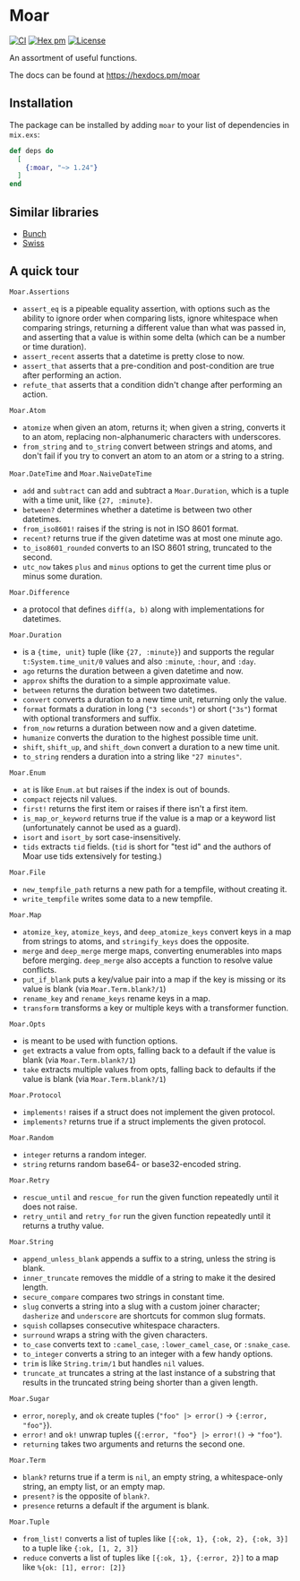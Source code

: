 # Moar

[![CI](https://github.com/synchronal/moar/actions/workflows/tests.yml/badge.svg)](https://github.com/synchronal/moar/actions)
[![Hex pm](http://img.shields.io/hexpm/v/moar.svg?style=flat)](https://hex.pm/packages/moar)
[![License](http://img.shields.io/github/license/synchronal/moar.svg?style=flat)](https://github.com/synchronal/moar/blob/main/LICENSE.md)

An assortment of useful functions.

The docs can be found at <https://hexdocs.pm/moar>

## Installation

The package can be installed by adding `moar` to your list of dependencies in `mix.exs`:

```elixir
def deps do
  [
    {:moar, "~> 1.24"}
  ]
end
```

## Similar libraries

* [Bunch](https://hexdocs.pm/bunch/readme.html)
* [Swiss](https://hexdocs.pm/swiss/readme.html)

## A quick tour

`Moar.Assertions`
* `assert_eq` is a pipeable equality assertion, with options such as the ability to ignore order when comparing
  lists, ignore whitespace when comparing strings, returning a different value than what was passed in, and asserting
  that a value is within some delta (which can be a number or time duration).
* `assert_recent` asserts that a datetime is pretty close to now.
* `assert_that` asserts that a pre-condition and post-condition are true after performing an action.
* `refute_that` asserts that a condition didn't change after performing an action.

`Moar.Atom`
* `atomize` when given an atom, returns it; when given a string, converts it to an atom, replacing non-alphanumeric
  characters with underscores.
* `from_string` and `to_string` convert between strings and atoms, and don't fail if you try to convert an
  atom to an atom or a string to a string.
  
`Moar.DateTime` and `Moar.NaiveDateTime`
* `add` and `subtract` can add and subtract a `Moar.Duration`, which is a tuple with a time unit, like `{27, :minute}`.
* `between?` determines whether a datetime is between two other datetimes.
* `from_iso8601!` raises if the string is not in ISO 8601 format.
* `recent?` returns true if the given datetime was at most one minute ago.
* `to_iso8601_rounded` converts to an ISO 8601 string, truncated to the second.
* `utc_now` takes `plus` and `minus` options to get the current time plus or minus some duration.

`Moar.Difference`
* a protocol that defines `diff(a, b)` along with implementations for datetimes.

`Moar.Duration`
* is a `{time, unit}` tuple (like `{27, :minute}`) and supports the regular `t:System.time_unit/0` values and also
  `:minute`, `:hour`, and `:day`.
* `ago` returns the duration between a given datetime and now.
* `approx` shifts the duration to a simple approximate value.
* `between` returns the duration between two datetimes.
* `convert` converts a duration to a new time unit, returning only the value.
* `format` formats a duration in long (`"3 seconds"`) or short (`"3s"`) format with optional transformers and suffix.
* `from_now` returns a duration between now and a given datetime.
* `humanize` converts the duration to the highest possible time unit.
* `shift`, `shift_up`, and `shift_down` convert a duration to a new time unit.
* `to_string` renders a duration into a string like `"27 minutes"`.

`Moar.Enum`
* `at` is like `Enum.at` but raises if the index is out of bounds.
* `compact` rejects nil values.
* `first!` returns the first item or raises if there isn't a first item.
* `is_map_or_keyword` returns true if the value is a map or a keyword list (unfortunately cannot be used as a guard).
* `isort` and `isort_by` sort case-insensitively.
* `tids` extracts `tid` fields. (`tid` is short for "test id" and the authors of Moar use tids extensively for testing.)

`Moar.File`
* `new_tempfile_path` returns a new path for a tempfile, without creating it.
* `write_tempfile` writes some data to a new tempfile.

`Moar.Map`
* `atomize_key`, `atomize_keys`, and `deep_atomize_keys` convert keys in a map from strings to atoms, and
  `stringify_keys` does the opposite.
* `merge` and `deep_merge` merge maps, converting enumerables into maps before merging. `deep_merge` also accepts
  a function to resolve value conflicts.
* `put_if_blank` puts a key/value pair into a map if the key is missing or its value is blank (via `Moar.Term.blank?/1`)
* `rename_key` and `rename_keys` rename keys in a map.
* `transform` transforms a key or multiple keys with a transformer function.

`Moar.Opts`
* is meant to be used with function options.
* `get` extracts a value from opts, falling back to a default if the value is blank (via `Moar.Term.blank?/1`)
* `take` extracts multiple values from opts, falling back to defaults if the value is blank (via `Moar.Term.blank?/1`)

`Moar.Protocol`
* `implements!` raises if a struct does not implement the given protocol.
* `implements?` returns true if a struct implements the given protocol.

`Moar.Random`
* `integer` returns a random integer.
* `string` returns random base64- or base32-encoded string.

`Moar.Retry`
* `rescue_until` and `rescue_for` run the given function repeatedly until it does not raise.
* `retry_until` and `retry_for` run the given function repeatedly until it returns a truthy value.

`Moar.String`
* `append_unless_blank` appends a suffix to a string, unless the string is blank.
* `inner_truncate` removes the middle of a string to make it the desired length.
* `secure_compare` compares two strings in constant time.
* `slug` converts a string into a slug with a custom joiner character; `dasherize` and `underscore` are shortcuts for
  common slug formats.
* `squish` collapses consecutive whitespace characters.
* `surround` wraps a string with the given characters.
* `to_case` converts text to `:camel_case`, `:lower_camel_case`, or `:snake_case`.
* `to_integer` converts a string to an integer with a few handy options.
* `trim` is like `String.trim/1` but handles `nil` values.
* `truncate_at` truncates a string at the last instance of a substring that results in the truncated string
  being shorter than a given length.
  
`Moar.Sugar`
* `error`, `noreply`, and `ok` create tuples (`"foo" |> error()` -> `{:error, "foo"}`).
* `error!` and `ok!` unwrap tuples (`{:error, "foo"} |> error!()` -> `"foo"`).
* `returning` takes two arguments and returns the second one.

`Moar.Term`
* `blank?` returns true if a term is `nil`, an empty string, a whitespace-only string, an empty list, or an empty map.
* `present?` is the opposite of `blank?`.
* `presence` returns a default if the argument is blank.

`Moar.Tuple`
* `from_list!` converts a list of tuples like `[{:ok, 1}, {:ok, 2}, {:ok, 3}]` to a tuple like `{:ok, [1, 2, 3]}`
* `reduce` converts a list of tuples like `[{:ok, 1}, {:error, 2}]` to a map like `%{ok: [1], error: [2]}`

